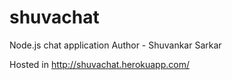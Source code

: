 shuvachat
=========

Node.js chat application
Author - Shuvankar Sarkar

Hosted in http://shuvachat.herokuapp.com/

